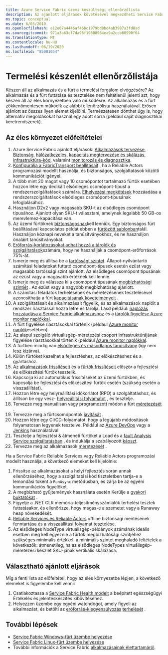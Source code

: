 ```yaml
---
title: Azure Service Fabric üzemi készültségi ellenőrzőlista
description: Az ajánlott eljárások követésével megkezdheti Service Fabric alkalmazás és a fürt gyártását.
ms.topic: conceptual
ms.date: 6/05/2019
ms.openlocfilehash: e12e07a4446af46bc1979bd8bd4ab3987a3fd8ad
ms.sourcegitcommit: 971a3a63cf7da95f19808964ea9a2ccb60990f64
ms.translationtype: MT
ms.contentlocale: hu-HU
ms.lasthandoff: 06/19/2020
ms.locfileid: "85081054"
---
```

# <a name="production-readiness-checklist"></a>Termelési készenlét ellenőrzőlistája

Készen áll az alkalmazás és a fürt a termelési forgalom elvégzésére? Az alkalmazás és a fürt futtatása és tesztelése nem feltétlenül jelenti azt, hogy készen áll az éles környezetben való működésre. Az alkalmazás és a fürt zökkenőmentesen működik az alábbi ellenőrzőlista használatával. Erősen ajánlott az összes ilyen elemet kijelölni. Természetesen dönthet úgy is, hogy alternatív megoldásokat használ egy adott sorra (például saját diagnosztikai keretrendszerek).


## <a name="prerequisites-for-production"></a>Az éles környezet előfeltételei
1. Azure Service Fabric ajánlott eljárások: [Alkalmazások tervezése](./service-fabric-best-practices-applications.md), [Biztonság](./service-fabric-best-practices-security.md), [hálózatkezelés](./service-fabric-best-practices-networking.md), [kapacitás megtervezése és skálázás](./service-fabric-best-practices-capacity-scaling.md), [infrastruktúra-kód](./service-fabric-best-practices-infrastructure-as-code.md), valamint [monitorozás és diagnosztika](./service-fabric-best-practices-monitoring.md). 
1. [Konfigurálja a FabricTransport beállításait](./service-fabric-reliable-actors-fabrictransportsettings.md) , ha a Reliable Actors programozási modellt használja, és biztonságos, szolgáltatások közötti kommunikációt igényel.
1. A több mint 20 magot vagy 10 csomópontot tartalmazó fürtök esetében hozzon létre egy dedikált elsődleges csomópont-típust a rendszerszolgáltatások számára. [Elhelyezési megkötések](service-fabric-cluster-resource-manager-advanced-placement-rules-placement-policies.md) hozzáadása a rendszerszolgáltatások elsődleges csomópont-típusának lefoglalásához.
1. Használjon D2v2 vagy magasabb SKU-t az elsődleges csomópont típusához. Ajánlott olyan SKU-t választani, amelynek legalább 50 GB-os merevlemez-kapacitása van.
1. Az üzemi fürtöknek [biztonságosnak](service-fabric-cluster-security.md)kell lenniük. Egy biztonságos fürt beállításával kapcsolatos példát ebben a [fürtözött sablonban](https://github.com/Azure-Samples/service-fabric-cluster-templates/tree/master/7-VM-Windows-3-NodeTypes-Secure-NSG)talál. Használjon köznapi neveket a tanúsítványokhoz, és ne használjon önaláírt tanúsítványokat.
1. [Erőforrás-korlátozásokat adhat hozzá a tárolók és szolgáltatások](service-fabric-resource-governance.md)számára, hogy ne használják a csomópont-erőforrások 75%-át. 
1. Ismerje meg és állítsa be a [tartóssági szintet](service-fabric-cluster-capacity.md#the-durability-characteristics-of-the-cluster). Állapot-nyilvántartó számítási feladatokat futtató csomópont-típusok esetén ezüst vagy magasabb tartóssági szint ajánlott. Az elsődleges csomópont típusának az ezüst vagy a magasabb értéknek kell lennie.
1. Ismerje meg és válassza ki a csomópont típusának [megbízhatósági szintjét](service-fabric-cluster-capacity.md#the-reliability-characteristics-of-the-cluster) . Az ezüst vagy a nagyobb megbízhatóság ajánlott.
1. A számítási feladatok terhelésének és méretezésének tesztelésével azonosíthatja a fürt [kapacitásának követelményeit](service-fabric-cluster-capacity.md) . 
1. A szolgáltatásait és alkalmazásait figyelik, és az alkalmazások naplóit a rendszer riasztással hozza létre és tárolja. Lásd például: [naplózás hozzáadása a Service Fabric alkalmazáshoz](service-fabric-how-to-diagnostics-log.md) és a [tárolók figyelése Azure monitor naplókkal](service-fabric-diagnostics-oms-containers.md).
1. A fürt figyelése riasztásokkal történik (például [Azure monitor naplók](service-fabric-diagnostics-event-analysis-oms.md)esetében). 
1. Az alapul szolgáló virtuálisgép-méretezési csoport infrastruktúrájának figyelése riasztásokkal történik (például [Azure monitor naplókkal](service-fabric-diagnostics-oms-agent.md).
1. A fürtben mindig van [elsődleges és másodlagos tanúsítvány](service-fabric-cluster-security-update-certs-azure.md) (így nem lesz kizárva).
1. Külön fürtöket kezelhet a fejlesztéshez, az előkészítéshez és a gyártáshoz. 
1. Az [alkalmazások frissítéseit](service-fabric-application-upgrade.md) és a [fürtök frissítéseit](service-fabric-tutorial-upgrade-cluster.md) először a fejlesztési és előkészítési fürtök tesztelik. 
1. Kapcsolja ki az automatikus frissítéseket az üzemi fürtökben, és kapcsolja be fejlesztési és előkészítési fürtök esetén (szükség esetén a visszaállítást). 
1. Hozzon létre egy helyreállítási időkorlátot (RPO) a szolgáltatáshoz, és állítson be egy vész- [helyreállítási folyamatot](service-fabric-disaster-recovery.md) , és tesztelje.
1. Tervezze meg manuálisan vagy programozott módon a fürt [méretezését](service-fabric-cluster-scaling.md) .
1. Tervezze meg a fürtcsomópontok [javítását](service-fabric-patch-orchestration-application.md) . 
1. Hozzon létre egy CI/CD-folyamatot, hogy a legújabb módosítások folyamatosan legyenek tesztelve. Például az [Azure DevOps](service-fabric-tutorial-deploy-app-with-cicd-vsts.md) vagy a [Jenkins](service-fabric-cicd-your-linux-applications-with-jenkins.md) használatával
1. Tesztelje a fejlesztési & átmeneti fürtöket a Load és a [fault Analysis Service szolgáltatásban](service-fabric-testability-overview.md) , és indukálja a szabályozott [káoszt](service-fabric-controlled-chaos.md). 
1. Tervezze meg az alkalmazások [méretezését](service-fabric-concepts-scalability.md) . 


Ha a Service Fabric Reliable Services vagy Reliable Actors programozási modellt használja, a következő elemeket kell kijelölnie:
1. Frissítse az alkalmazásokat a helyi fejlesztés során annak ellenőrzéséhez, hogy a szolgáltatási kód tiszteletben tartja-e a lemondási tokent a `RunAsync` metódusban, és zárja be az egyéni kommunikációs figyelőket.
1. A megbízható gyűjtemények használata esetén Kerülje a [gyakori buktatókat](service-fabric-work-with-reliable-collections.md) .
1. Figyelje a .NET CLR memória-teljesítményszámlálók terhelési tesztek futtatásakor, és ellenőrizze, hogy magas-e a szemetet vagy a Runaway heap növekedését.
1. [Reliable Services és Reliable Actors](service-fabric-reliable-services-backup-restore.md) offline biztonsági mentésének fenntartása és a visszaállítási folyamat tesztelése.
1. Az elsődleges NodeType virtuálisgép-példányok számának ideális esetben meg kell egyeznie a fürtök megbízhatósági szintjéhez szükséges minimális értékkel. a minimális szintet meghaladó feltételek a következők: átmenetileg, ha az elsődleges NodeTypes virtuálisgép-méretezési készlet SKU-jának vertikális skálázása.

## <a name="optional-best-practices"></a>Választható ajánlott eljárások

Míg a fenti lista az előfeltétel, hogy az éles környezetbe lépjen, a következő elemeket is figyelembe kell venni:
1. Csatlakoztassa a [Service Fabric Health modelt](service-fabric-health-introduction.md) a beépített egészségügyi Értékelés és jelentéskészítés kibővítéséhez.
1. Helyezzen üzembe egy egyéni watchdogot, amely figyeli az alkalmazást, és betölti az [erőforrás-kiegyensúlyozás](service-fabric-cluster-resource-manager-balancing.md) [terhelését](service-fabric-cluster-resource-manager-metrics.md) . 


## <a name="next-steps"></a>További lépések
* [Service Fabric Windows-fürt üzembe helyezése](service-fabric-tutorial-create-vnet-and-windows-cluster.md)
* [Service Fabric Linux-fürt üzembe helyezése](service-fabric-tutorial-create-vnet-and-linux-cluster.md)
* További információk a Service Fabric [alkalmazásainak élettartamáról](service-fabric-application-lifecycle.md).
